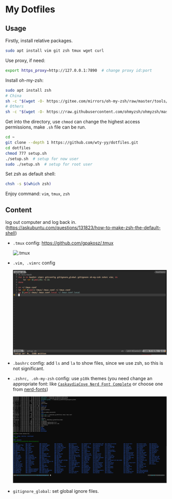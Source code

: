 # My Dotfiles

## Usage

Firstly, install relative packages.

```bash
sudo apt install vim git zsh tmux wget curl
```

Use proxy, if need:
```bash
export https_proxy=http://127.0.0.1:7890  # change proxy id:port
```

Install oh-my-zsh:
```bash
sudo apt install zsh
# China
sh -c "$(wget -O- https://gitee.com/mirrors/oh-my-zsh/raw/master/tools/install.sh)"
# Others
sh -c "$(wget -O- https://raw.githubusercontent.com/ohmyzsh/ohmyzsh/master/tools/install.sh)"
```

Get into the directory, use `chmod` can change the highest access permissions, make `.sh` file can be run.

```sh
cd ~
git clone --depth 1 https://github.com/wty-yy/dotfiles.git
cd dotfiles
chmod 777 setup.sh
./setup.sh  # setup for now user
sudo ./setup.sh  # setup for root user
```

Set zsh as default shell:

```sh
chsh -s $(which zsh)
```

Enjoy command: `vim`, `tmux`, `zsh`

## Content

log out computer and log back in. (https://askubuntu.com/questions/131823/how-to-make-zsh-the-default-shell)

- `.tmux` config: https://github.com/gpakosz/.tmux

  ![.tmux](https://cloud.githubusercontent.com/assets/553208/19740585/85596a5a-9bbf-11e6-8aa1-7c8d9829c008.gif)

- `.vim, .vimrc` config

  ![vim](./assets/vim.png)

- `.bashrc` config: add `ls` and `la` to show files, since we use zsh, so this is not significant.

- `.zshrc, .oh-my-zsh` config: use `p10k` themes (you need change an appropriate font: like [`CaskaydiaCove Nerd Font Complete`](https://github.com/wty-yy/LaTex-Projects/blob/main/Fonts/Caskaydia%20Cove%20Nerd%20Font%20Complete.ttf) or choose one from [nerd-fonts](https://github.com/ryanoasis/nerd-fonts))

  ![zsh](./assets/zsh.png)

- `gitignore_global`: set global ignore files.


